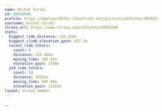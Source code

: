 ```yaml
---
name: Michał Turski
id: 49583540
profile: https://dgalywyr863hv.cloudfront.net/pictures/athletes/49583540/14729338/1/large.jpg
username: michal-turski
strava_url: https://www.strava.com/athletes/49583540
stats:
  biggest_ride_distance: 116.22km
  biggest_climb_elevation_gain: 637.2m
  recent_ride_totals:
    count: 6
    distance: 215.46km
    moving_time: 10h 01m
    elevation_gain: 1788m
  ytd_ride_totals:
    count: 59
    distance: 1681km
    moving_time: 69h 00m
    elevation_gain: 12263m
layout: strava_member
--- 
```

...
